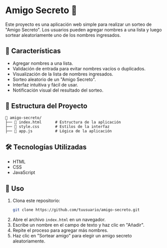 # Amigo Secreto 🎁

Este proyecto es una aplicación web simple para realizar un sorteo de "Amigo Secreto". Los usuarios pueden agregar nombres a una lista y luego sortear aleatoriamente uno de los nombres ingresados.

## 🚀 Características

- Agregar nombres a una lista.
- Validación de entrada para evitar nombres vacíos o duplicados.
- Visualización de la lista de nombres ingresados.
- Sorteo aleatorio de un "Amigo Secreto".
- Interfaz intuitiva y fácil de usar.
- Notificación visual del resultado del sorteo.

## 📂 Estructura del Proyecto

```
📂 amigo-secreto/
├── 📄 index.html      # Estructura de la aplicación
├── 📄 style.css       # Estilos de la interfaz
├── 📄 app.js          # Lógica de la aplicación
```

## 🛠️ Tecnologías Utilizadas

- HTML
- CSS
- JavaScript

## 📌 Uso

1. Clona este repositorio:
   ```sh
   git clone https://github.com/tuusuario/amigo-secreto.git
   ```
2. Abre el archivo `index.html` en un navegador.
3. Escribe un nombre en el campo de texto y haz clic en "Añadir".
4. Repite el proceso para agregar más nombres.
5. Haz clic en "Sortear amigo" para elegir un amigo secreto aleatoriamente.

